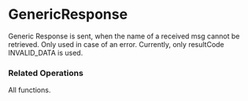 # GenericResponse

Generic Response is sent, when the name of a received msg cannot be retrieved. Only used in case of an error. Currently, only resultCode INVALID_DATA is used.

### Related Operations ###

All functions.